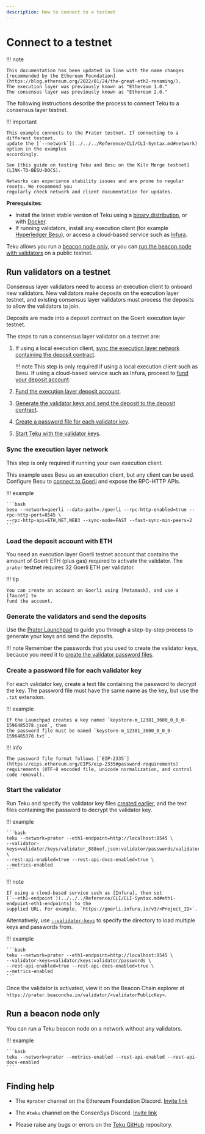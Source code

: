 ```yaml
---
description: How to connect to a testnet
---
```


# Connect to a testnet

!!! note

    This documentation has been updated in line with the name changes [recommended by the Ethereum Foundation](https://blog.ethereum.org/2022/01/24/the-great-eth2-renaming/).
    The execution layer was previously known as "Ethereum 1.0."
    The consensus layer was previously known as "Ethereum 2.0."

The following instructions describe the process to connect Teku to a consensus layer testnet.

!!! important

    This example connects to the Prater testnet. If connecting to a different testnet,
    update the [`--network`](../../../Reference/CLI/CLI-Syntax.md#network) option in the examples
    accordingly.

    See [this guide on testing Teku and Besu on the Kiln Merge testnet](LINK-TO-BESU-DOCS).

    Networks can experience stability issues and are prone to regular resets. We recommend you
    regularly check network and client documentation for updates.

**Prerequisites**:

* Install the latest stable version of Teku using a [binary distribution](../Installation-Options/Install-Binaries.md),
    or with [Docker](../Installation-Options/Run-Docker-Image.md).
* If running validators, install any execution client (for example [Hyperledger Besu]), or access a
    cloud-based service such as [Infura].

Teku allows you run a [beacon node only], or you can [run the beacon node
with validators] on a public testnet.

## Run validators on a testnet

Consensus layer validators need to access an execution client to onboard new validators.
New validators make deposits on the execution layer testnet, and existing consensus layer validators
must process the deposits to allow the validators to join.

Deposits are made into a deposit contract on the Goerli execution layer testnet.

The steps to run a consensus layer validator on a testnet are:

1. If using a local execution client, [sync the execution layer network containing
    the deposit contract](#sync-the-execution-layer-network).

    !!! note
        This step is only required if using a local execution client such as Besu.
        If using a cloud-based service such as Infura, proceed to
        [fund your deposit account](#load-the-deposit-account-with-eth).

1. [Fund the execution layer deposit account](#load-the-deposit-account-with-eth).

1. [Generate the validator keys and send the deposit to the deposit
    contract](#generate-the-validators-and-send-the-deposits).

1. [Create a password file for each validator key](#create-a-password-file-for-each-validator-key).

1. [Start Teku with the validator keys](#start-the-validator).

### Sync the execution layer network

This step is only required if running your own execution client.

This example uses Besu as an execution client, but any client can be used.
Configure Besu to [connect to Goerli] and expose the RPC-HTTP APIs.

!!! example

    ```bash
    besu --network=goerli --data-path=./goerli --rpc-http-enabled=true --rpc-http-port=8545 \
    --rpc-http-api=ETH,NET,WEB3 --sync-mode=FAST --fast-sync-min-peers=2
    ```

### Load the deposit account with ETH

You need an execution layer Goerli testnet account that contains the amount of
Goerli ETH (plus gas) required to activate the validator. The `prater` testnet
requires 32 Goerli ETH per validator.

!!! tip

    You can create an account on Goerli using [Metamask], and use a [faucet] to
    fund the account.

### Generate the validators and send the deposits

Use the [Prater Launchpad] to guide you through a step-by-step process to generate your keys and
send the deposits.

!!! note
    Remember the passwords that you used to create the validator keys, because you need it to
    [create the validator password files](#create-a-password-file-for-each-validator-key).

### Create a password file for each validator key

For each validator key, create a text file containing the password to decrypt the key. The password
file must have the same name as the key, but use the `.txt` extension.

!!! example

    If the Launchpad creates a key named `keystore-m_12381_3600_0_0_0-1596485378.json`, then
    the password file must be named `keystore-m_12381_3600_0_0_0-1596485378.txt`.

!!! info

    The password file format follows [`EIP-2335`](https://eips.ethereum.org/EIPS/eip-2335#password-requirements)
    requirements (UTF-8 encoded file, unicode normalization, and control code removal).

### Start the validator

Run Teku and specify the validator key files [created earlier](#generate-the-validators-and-send-the-deposits),
and the text files containing the password to decrypt the validator key.

!!! example

    ```bash
    teku --network=prater --eth1-endpoint=http://localhost:8545 \
    --validator-keys=validator/keys/validator_888eef.json:validator/passwords/validator_888eef.txt \
    --rest-api-enabled=true --rest-api-docs-enabled=true \
    --metrics-enabled
    ```

!!! note

    If using a cloud-based service such as [Infura], then set
    [`--eth1-endpoint`](../../../Reference/CLI/CLI-Syntax.md#eth1-endpoint-eth1-endpoints) to the
    supplied URL. For example, `https://goerli.infura.io/v3/<Project_ID>`.

Alternatively, use [`--validator-keys`](../../../Reference/CLI/CLI-Syntax.md#validator-keys) to
specify the directory to load multiple keys and passwords from.

!!! example

    ```bash
    teku --network=prater --eth1-endpoint=http://localhost:8545 \
    --validator-keys=validator/keys:validator/passwords \
    --rest-api-enabled=true --rest-api-docs-enabled=true \
    --metrics-enabled
    ```

Once the validator is activated, view it on the Beacon Chain explorer at
`https://prater.beaconcha.in/validator/<validatorPublicKey>`.

## Run a beacon node only

You can run a Teku beacon node on a network without any validators.

!!! example

    ```bash
    teku --network=prater --metrics-enabled --rest-api-enabled --rest-api-docs-enabled
    ```

## Finding help

* The `#prater` channel on the Ethereum Foundation Discord. [Invite link](https://discord.gg/zyZXUN7)

* The `#teku` channel on the ConsenSys Discord. [Invite link](https://discord.gg/aT5TcBQ)

* Please raise any bugs or errors on the [Teku GitHub](https://github.com/Consensys/teku/issues) repository.

<!-- links -->
[Hyperledger Besu]: https://besu.hyperledger.org/en/stable/HowTo/Get-Started/Install-Binaries/
[beacon node only]: #run-a-beacon-node-only
[run the beacon node with validators]: #run-validators-on-a-testnet
[Metamask]: https://metamask.io/
[faucet]: https://faucet.goerli.mudit.blog/
[connect to Goerli]: https://besu.hyperledger.org/en/stable/HowTo/Get-Started/Starting-node/#run-a-node-on-goerli-testnet
[password protected V3 Keystore file]: https://docs.ethsigner.consensys.net/Tutorials/Start-EthSigner/#create-password-and-key-files
[Infura]: https://infura.io/
[Launchpad]: https://prater.launchpad.ethereum.org/
[Prater Launchpad]: https://prater.launchpad.ethereum.org/
